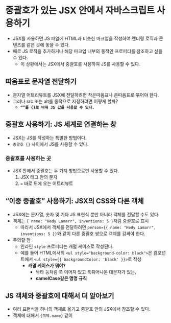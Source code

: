 # 중괄호가 있는 JSX 안에서 자바스크립트 사용하기

<aside>
  
- JSX를 사용하면 JS 파일에 HTML과 비슷한 마크업을 작성하여 렌더링 로직과 콘텐츠를 같은 곳에 놓을 수 있다.
- 때로 JS 로직을 추가하거나 해당 마크업 내부의 동적인 프로퍼티를 참조하고 싶을 수 있다.
    - 이 상황에서는 JSX에서 중괄호를 사용하여 JS를 사용할 수 있다.

</aside>

## 따옴표로 문자열 전달하기

- 문자열 어트리뷰트를 JSX에 전달하려면 작은따옴표나 큰따옴표로 묶어야 한다.
- 그러나 src 또는 alt를 동적으로 지정하려면 어떻게 할까?
    - **`“”를 {}로 바꿔 JS 값을 사용할 수 있다.`**

## 중괄호 사용하기: JS 세계로 연결하는 창

- JSX는 JS를 작성하는 특별한 방법이다.
- `중괄호 {}` 사이에서 JS를 사용할 수 있다.

### 중괄호를 사용하는 곳

- JSX 안에서 중괄호는 두 가지 방법으로만 사용할 수 있다.
    1. JSX 태그 안의 문자
    2. `=` 바로 뒤에 오는 어트리뷰트

## “이중 중괄호” 사용하기: JSX의 CSS와 다른 객체

- JSX에는 문자열, 숫자 및 기타 JS 표현식 뿐만 아니라 객체를 전달할 수도 있다.
- 객체는 `{ name: "Hedy Lamarr", inventions: 5 }`처럼 중괄호로 표시
    - 따라서 JSX에서 객체를 전달하려면 `person={{ name: "Hedy Lamarr", inventions: 5 }}`와 같이 다른 중괄호 쌍으로 객체를 감싸야 한다.
- 주의할 점
    - 인라인 `style` 프로퍼티는 캐멀 케이스로 작성된다.
    - 예를 들어 HTML에서의 `<ul style="background-color: black">`은 컴포넌트에서 `<ul style={{ backgroundColor: 'black' }}>`로 작성
        - **캐멀 케이스가 뭐야?**
            - 낙타 등처럼 쭉 이어져 있고 툭튀어나온 대문자가 있는,
            - **camelCase같은 명명 규칙**

## JS 객체와 중괄호에 대해서 더 알아보기

- 여러 표현식을 하나의 객체로 옮기고 중괄호 안의 JSX에서 참조할 수 있다.
- 객체에 대해서 `{객체.name}` 같이

